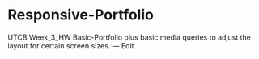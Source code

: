 # Responsive-Portfolio
UTCB Week_3_HW
Basic-Portfolio plus basic media queries to adjust the layout for certain screen sizes. — Edit


